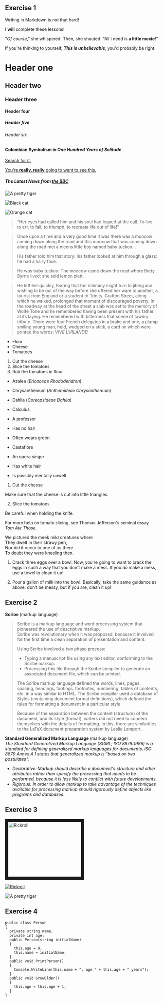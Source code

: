 ## Exercise 1
Writing in Markdown is _not_ that hard!

I **will** complete these lessons!

"_Of course_," she whispered. Then, she shouted: "All I need is **a little moxie**!"

If you're thinking to yourself, **_This is unbelievable_**, you'd probably be right.

# Header one

## Header two

### Header three

#### Header four

##### Header five

###### Header six

#### Colombian Symbolism in *One Hundred Years of Solitude*

[Search for it.](www.google.com)

[You're **really, really** going to want to see this.](www.dailykitten.com)

##### The Latest News from [the BBC](www.bbc.com/news)

![A pretty tiger](https://upload.wikimedia.org/wikipedia/commons/5/56/Tiger.50.jpg)

![Black cat][Black]

![Orange cat][Orange]

[Black]: https://upload.wikimedia.org/wikipedia/commons/a/a3/81_INF_DIV_SSI.jpg
[Orange]: http://icons.iconarchive.com/icons/google/noto-emoji-animals-nature/256/22221-cat-icon.png

>"Her eyes had called him and his soul had leaped at the call. To live, to err, to fall, to triumph, to recreate life out of life!"

>Once upon a time and a very good time it was there was a moocow coming down along the road and this moocow that was coming down along the road met a nicens little boy named baby tuckoo...
>
>His father told him that story: his father looked at him through a glass: he had a hairy face.
>
>He was baby tuckoo. The moocow came down the road where Betty Byrne lived: she sold lemon platt.

>He left her quickly, fearing that her intimacy might turn to jibing and wishing to be out of the way before she offered her ware to another, a tourist from England or a student of Trinity. Grafton Street, along which he walked, prolonged that moment of discouraged poverty. In the roadway at the head of the street a slab was set to the memory of Wolfe Tone and he remembered having been present with his father at its laying. He remembered with bitterness that scene of tawdry tribute. There were four French delegates in a brake and one, a plump smiling young man, held, wedged on a stick, a card on which were printed the words: *VIVE L'IRLANDE*!

* Flour
* Cheese
* Tomatoes

1. Cut the cheese
2. Slice the tomatoes
3. Rub the tomatoes in flour

* Azalea (*Ericaceae Rhododendron*)
* Chrysanthemum (*Anthemideae Chrysanthemum*)
* Dahlia (*Coreopsideae Dahlia*)

* Calculus
 * A professor
 * Has no hair
 * Often wears green
* Castafiore
 * An opera singer
 * Has white hair
 * Is possibly mentally unwell

1. Cut the cheese
 
 Make sure that the cheese is cut into little triangles.

2. Slice the tomatoes

 Be careful when holding the knife.

 For more help on tomato slicing, see Thomas Jefferson's seminal essay _Tom Ate Those_.

We pictured the meek mild creatures where  
They dwelt in their strawy pen,  
Nor did it occur to one of us there  
To doubt they were kneeling then.

1. Crack three eggs over a bowl.  Now, you're going to want to crack the eggs in such a way that you don't make a mess.  If you _do_ make a mess, use a towel to clean it up!

2. Pour a gallon of milk into the bowl.  Basically, take the same guidance as above: don't be messy, but if you are, clean it up!

## Exercise 2
**Scribe** (markup language)
>Scribe is a markup language and word processing system that pioneered the use of descriptive markup.  
Scribe was revolutionary when it was proposed, because it involved for the first time a clean separation of presentation and content.  
>
>Using Scribe involved a two phase process:
>
>* Typing a manuscript file using any text editor, conforming to the Scribe markup.
>* Processing this file through the Scribe compiler to generate an associated document file, which can be printed.
>
>The Scribe markup language defined the words, lines, pages, spacing, headings, footings, footnotes, numbering, tables of contents, etc. in a way similar to HTML. The Scribe compiler used a database of Styles (containing document format definitions), which defined the rules for formatting a document in a particular style.
>
>Because of the separation between the content (structure) of the document, and its style (format), writers did not need to concern themselves with the details of formatting. In this, there are similarities to the LaTeX document preparation system by Leslie Lamport.

**Standard Generalized Markup Language** (markup language)  
_The Standard Generalized Markup Language (SGML; ISO 8879:1986) is a standard for defining generalized markup languages for documents. ISO 8879 Annex A.1 states that generalized markup is "based on two postulates"_:  
* _Declarative: Markup should describe a document's structure and other attributes rather than specify the processing that needs to be performed, because it is less likely to conflict with future developments_.
* _Rigorous: In order to allow markup to take advantage of the techniques available for processing markup should rigorously define objects like programs and databases_.  

## Exercise 3

<a href="http://www.youtube.com/watch?feature=player_embedded&v=dQw4w9WgXcQ
" target="_blank"><img src="http://img.youtube.com/vi/watch?v=dQw4w9WgXcQ/0.jpg" 
alt="Rickroll" width="240" height="180" border="10" /></a>

[![Rickroll](http://img.youtube.com/vi/watch?v=dQw4w9WgXcQ/0.jpg)](http://www.youtube.com/watch?v=dQw4w9WgXcQ)

![A pretty tiger](https://upload.wikimedia.org/wikipedia/commons/5/56/Tiger.50.jpg)


## Exercise 4

```
public class Person  
{ 
  private string name;  
  private int age;  
  public Person(string initialName)  
  {  
    this.age = 0;  
    this.name = initialName;  
  }  
  public void PrintPerson()  
  {  
    Console.WriteLine(this.name + ", age " + this.age + " years");  
  }  
  public void GrowOlder()  
  {  
    this.age = this.age + 1;  
  }  
}
```
